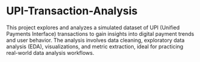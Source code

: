 # UPI-Transaction-Analysis
This project explores and analyzes a simulated dataset of UPI (Unified Payments Interface) transactions to gain insights into digital payment trends and user behavior. The analysis involves data cleaning, exploratory data analysis (EDA), visualizations, and metric extraction, ideal for practicing real-world data analysis workflows.
